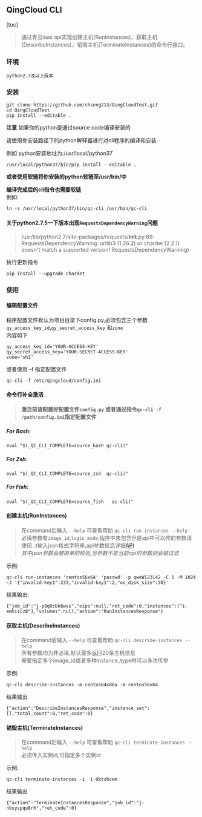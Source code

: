 ## QingCloud CLI
[toc]
> 通过青云iaas api实现创建主机(RunInstances)，获取主机(DescribeInstances)，销毁主机(TerminateInstances)的命令行接口。


### 环境
```
python2.7及以上版本

```


### 安装

```
git clone https://github.com/chseng213/QingCloudTest.git
cd QingCloudTest
pip install --editable .
```
**注意**
如果你的python是通过source code编译安装的   

请使用你安装路径下的python解释器进行对cli程序的编译和安装 
 
例如 python安装地址为:/usr/local/python37
```
/usr/local/python37/bin/pip install --editable .
```
**或者使用软链将你安装的python软链至/usr/bin/中**

**编译完成后的cli指令也需要软链**  
例如:
```
ln -s /usr/local/python37/bin/qc-cli /usr/bin/qc-cli
```
#### 关于python2.7.5一下版本出现`RequestsDependencyWarning`问题
> /usr/lib/python2.7/site-packages/requests/__init__.py:89: RequestsDependencyWarning: urllib3 (1.26.2) or chardet (2.2.1) doesn't match a supported version!
  RequestsDependencyWarning)

执行更新指令
```
pip install --upgrade chardet
```



### 使用
#### 编辑配置文件
程序配置文件默认为项目目录下config.py,必须包含三个参数`qy_access_key_id`,`qy_secret_access_key` 和`zone`  
内容如下
```
qy_access_key_id='YOUR-ACCESS-KEY'
qy_secret_access_key='YOUR-SECRET-ACCESS-KEY'
zone='sh1'  
```
或者使用 -f 指定配置文件
```
qc-cli -f /etc/qingcloud/config.ini
```

#### 命令行补全激活
> **激活前请配置好配置文件`config.py` 或者通过指令`qc-cli -f /path/config.ini`指定配置文件**

##### For Bash:
```
eval "$(_QC_CLI_COMPLETE=source_bash qc-cli)"

```

##### For Zsh:
```
eval "$(_QC_CLI_COMPLETE=source_zsh  qc-cli)"

```

##### For Fish:
```
eval "$(_QC_CLI_COMPLETE=source_fish   qc-cli)"

```


#### 创建主机(RunInstances)
>在command后输入  `--help` 可查看帮助 `qc-cli run-instances --help`  
必填参数有`image_id`,`login_mode`,程序中未包含但是api中可以传的参数请使用`-J`输入json格式字符串,api参数信息详细[API](<https://docs.qingcloud.com/product/api/>)  
*其中json参数会被简单的校验,当参数不是当前api的参数则会被过滤*

示例:
```
qc-cli run-instances 'centos56x64' 'passwd' -p qweW123142 -C 1 -M 1024 -J '{"invalid-key1":233,"invalid-key1":2,"os_disk_size":30}'
```

结果输出:
```
{"job_id":"j-p8q9cbk6wss","eips":null,"ret_code":0,"instances":["i-emhiicz8"],"volumes":null,"action":"RunInstancesResponse"}
```

#### 获取主机(DescribeInstances)
>在command后输入  `--help` 可查看帮助 `qc-cli describe-instances --help`  
所有参数均为非必填,默认最多返回20条主机信息  
需要指定多个image_id或者多种instance_type时可以多次传参

示例:
```
qc-cli describe-instances -m centos64x86a -m centos56x64
```

结果输出
```
{"action":"DescribeInstancesResponse","instance_set":[],"total_count":0,"ret_code":0}

```

#### 销毁主机(TerminateInstances)
> 在command后输入  `--help` 可查看帮助 `qc-cli terminate-instances --help`  
必须传入实例id,可指定多个实例id

示例:
```
qc-cli terminate-instances -i  i-9ktshcem
```

结果输出
```
{"action":"TerminateInstancesResponse","job_id":"j-nbsyspqu8rh","ret_code":0}
```
